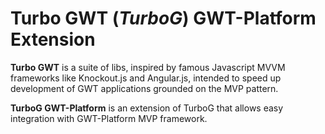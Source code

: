 Turbo GWT (*TurboG*) GWT-Platform Extension
==

**Turbo GWT** is a suite of libs, inspired by famous Javascript MVVM frameworks like Knockout.js and Angular.js, intended to speed up development of GWT applications grounded on the MVP pattern.

**TurboG GWT-Platform** is an extension of TurboG that allows easy integration with GWT-Platform MVP framework.
